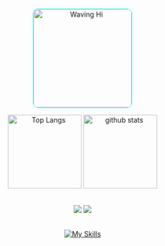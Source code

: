 

<p align="center">
	<img alt="Waving Hi" height="200px" style="border-radius:5%;border:1px solid cyan" src="https://media3.giphy.com/media/F73KLZL9eAfDcDQFAt/giphy.gif?cid=ecf05e47jxkqz3hwz3i6zcexm8rfn51uol5eiepr3se43rgp&ep=v1_gifs_related&rid=giphy.gif&ct=s" />
</p>


  <p align="center">
	<img alt="Top Langs" height="150px" src="https://github-readme-stats.vercel.app/api/top-langs/?username=vihari2&layout=compact&show_icons=true&theme=tokyonight" />
  <img alt="github stats" height="150px" src="https://github-readme-stats.vercel.app/api?username=vihari2&theme=tokyonight&show_icons=ture" />
</p>
  
  
 
<br>
<div align="center">
     <a href="https://www.linkedin.com/in/vih-freitasm/" target="_blank"><img src="https://img.shields.io/badge/-LinkedIn-%230077B5?style=for-the-badge&logo=linkedin&logoColor=white" target="_blank"></a> 
  <a href="https://gitlab.com/freitasvitoria712" target="_blank"><img src="https://img.shields.io/badge/GitLab-330F63?style=for-the-badge&logo=gitlab&logoColor=white" target="_blank"></a> 
  <br><br>
 

[![My Skills](https://skillicons.dev/icons?i=js,python,c,cs,java,vue,idea,vscode)](https://skillicons.dev)



